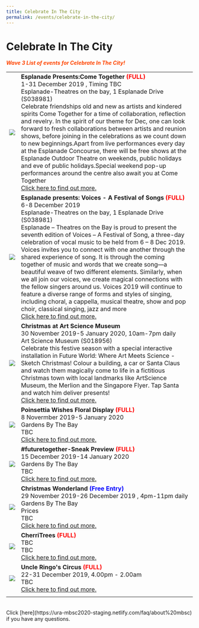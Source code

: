 ```yaml
---
title: Celebrate In The City 
permalink: /events/celebrate-in-the-city/
---
```


# Celebrate In The City

<font color="orangered"><i><b>Wave 3 List of events for Celebrate In The City!</b></i></font>

<table>
<tr>
    <td>
      <a href="https://www.esplanade.com/festivals-and-series/come-together/2019"> <img src="Voices (Esplanade).jpg" /></a>
    </td>
    <td>
      <b>Esplanade Presents:Come Together<font color="red"> (FULL)</font></b>
      <br>1-31 December 2019 , Timing TBC
      <br>Esplanade-Theatres on the bay, 1 Esplanade Drive (S038981) 
      <br> Celebrate friendships old and new as artists and kindered spirits Come Together for a time of collaboration, reflection and revelry. In the spirit of our theme for Dec, one can look forward to fresh collaborations between artists and reunion shows, before joining in the celebrations as we count down to new beginnings.Apart from live performances every day at the Esplanade Concourse, there will be free shows at the Esplanade Outdoor Theatre on weekends, public holidays and eve of public holidays.Special weekend pop-up performances around the centre also await you at Come Together
      <br><a href="https://www.esplanade.com/festivals-and-series/come-together/2019">Click here to find out more.</a>
    </td>
</tr>  
<tr>
    <td>
      <a href="www.esplanade.com/voices"> <img src="/images/Picture1.jpg" /></a>
    </td>
    <td>
      <b>Esplanade presents: Voices - A Festival of Songs <font color="red"> (FULL)</font></b>
      <br>6-8 December 2019 
      <br>Esplanade-Theatres on the bay, 1 Esplanade Drive (S038981) 
      <br>Esplanade – Theatres on the Bay is proud to present the seventh edition of Voices – A Festival of Song, a three-day celebration of vocal music to be held from 6 – 8 Dec 2019. Voices invites you to connect with one another through the shared experience of song. It is through the coming together of music and words that we create song—a beautiful weave of two different elements. Similarly, when we all join our voices, we create magical connections with the fellow singers around us. Voices 2019 will continue to feature a diverse range of forms and styles of singing, including choral, a cappella, musical theatre, show and pop choir, classical singing, jazz and more 
      <br><a href="www.esplanade.com/voices">Click here to find out more.</a>
    </td>
</tr>  
<tr>
    <td>
      <a href="www.marinabaysands.com/artsciencemuseum"> <img src="Voices-Esplanade.jpg" /></a>
    </td>
    <td>
      <b>Christmas at Art Science Museum</b>
      <br>30 November 2019-5 January 2020, 10am-7pm daily
      <br>Art Science Museum (S018956)
      <br>Celebrate this festive season with a special interactive installation in Future World: Where Art Meets Science - Sketch Christmas! Colour a building, a car or Santa Claus and watch them magically come to life in a fictitious Christmas town with local landmarks like ArtScience Museum, the Merlion and the Singapore Flyer. Tap Santa and watch him deliver presents! 
      <br><a href="www.marinabaysands.com/artsciencemuseum">Click here to find out more.</a>
    </td>
  </tr>
<tr>
    <td>
      <a href="https://www.gardensbythebay.com.sg/"> <img src="/images/Picture1.jpg" /></a>
    </td>
    <td>
      <b>Poinsettia Wishes Floral Display <font color="red"> (FULL)</font></b>
      <br>8 Novermber 2019-5 January 2020
      <br>Gardens By The Bay
      <br>TBC
      <br><a href="https://www.gardensbythebay.com.sg/">Click here to find out more.</a>
    </td>
</tr>  
<tr>
    <td>
      <a href="https://www.gardensbythebay.com.sg/"> <img src="/images/Picture1.jpg" /></a>
    </td>
    <td>
      <b>#futuretogether-Sneak Preview <font color="red"> (FULL)</font></b>
      <br>15 December 2019-14 January 2020
      <br>Gardens By The Bay
      <br>TBC
      <br><a href="https://www.gardensbythebay.com.sg/">Click here to find out more.</a>
    </td>
  </tr>  
<tr>
    <td>
      <a href="www.christmaswonderland.sg"> <img src="/images/Picture1.jpg" /></a>
    </td>
    <td>
      <b>Christmas Wonderland<font color="blue"> (Free Entry)</font></b>
      <br>29 November 2019-26 December 2019 , 4pm-11pm daily
      <br>Gardens By The Bay
      <br>Prices
      <br>TBC
      <br><a href="www.christmaswonderland.sg">Click here to find out more.</a>
    </td>
</tr>  
<tr>
    <td>
      <a href="/events/learning-journeys/event-details/LC_FC_HDB"> <img src="/images/Picture1.jpg" /></a>
    </td>
    <td>
      <b>CherriTrees<font color="red"> (FULL)</font></b>
      <br>TBC
      <br>TBC
      <br><a href="/events/learning-journeys/event-details/LC_FC_HDB">Click here to find out more.</a>
    </td>
  </tr>
  <tr>
    <td>
      <a href="/events/learning-journeys/event-details/LA_DWP"> <img src="/images/Picture1.jpg" /></a>
    </td>
    <td>
      <b>Uncle Ringo's Circus<font color="red"> (FULL)</font></b>
      <br>22-31 December 2019, 4.00pm - 2.00am   
      <br>TBC 
      <br><a href="/events/learning-journeys/event-details/LA_DWP">Click here to find out more.</a>
    </td>
  </tr>  
  <tr>
    <td> 
</table>
<br> Click [here](https://ura-mbsc2020-staging.netlify.com/faq/about%20mbsc) if you have any questions. 

